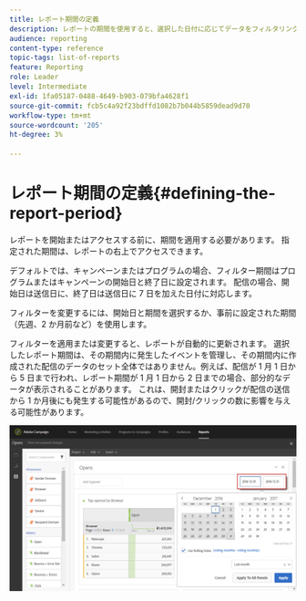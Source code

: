 ```yaml
---
title: レポート期間の定義
description: レポートの期間を使用すると、選択した日付に応じてデータをフィルタリングできます。
audience: reporting
content-type: reference
topic-tags: list-of-reports
feature: Reporting
role: Leader
level: Intermediate
exl-id: 1fa05187-0488-4649-b903-079bfa4628f1
source-git-commit: fcb5c4a92f23bdffd1082b7b044b5859dead9d70
workflow-type: tm+mt
source-wordcount: '205'
ht-degree: 3%

---
```


# レポート期間の定義{#defining-the-report-period}

レポートを開始またはアクセスする前に、期間を適用する必要があります。 指定された期間は、レポートの右上でアクセスできます。

デフォルトでは、キャンペーンまたはプログラムの場合、フィルター期間はプログラムまたはキャンペーンの開始日と終了日に設定されます。 配信の場合、開始日は送信日に、終了日は送信日に 7 日を加えた日付に対応します。

フィルターを変更するには、開始日と期間を選択するか、事前に設定された期間（先週、2 か月前など）を使用します。

フィルターを適用または変更すると、レポートが自動的に更新されます。 選択したレポート期間は、その期間内に発生したイベントを管理し、その期間内に作成された配信のデータのセット全体ではありません。例えば、配信が 1 月 1 日から 5 日まで行われ、レポート期間が 1 月 1 日から 2 日までの場合、部分的なデータが表示されることがあります。 これは、開封またはクリックが配信の送信から 1 か月後にも発生する可能性があるので、開封/クリックの数に影響を与える可能性があります。

![](assets/campaign_reports_5.png)
